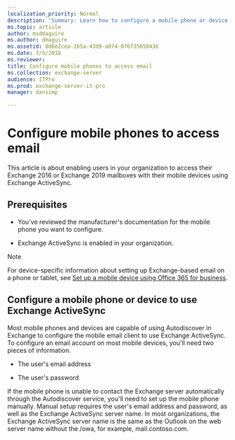 ```yaml
---
localization_priority: Normal
description: 'Summary: Learn how to configure a mobile phone or device to use Exchange ActiveSync.'
ms.topic: article
author: msdmaguire
ms.author: dmaguire
ms.assetid: 8d6e2cea-265a-43d9-a074-076f35658436
ms.date: 7/5/2018
ms.reviewer: 
title: Configure mobile phones to access email
ms.collection: exchange-server
audience: ITPro
ms.prod: exchange-server-it-pro
manager: dansimp

---
```


# Configure mobile phones to access email

This article is about enabling users in your organization to access their Exchange 2016 or Exchange 2019 mailboxes with their mobile devices using Exchange ActiveSync.

## Prerequisites

- You've reviewed the manufacturer's documentation for the mobile phone you want to configure.

- Exchange ActiveSync is enabled in your organization.

> [!NOTE]
> For device-specific information about setting up Exchange-based email on a phone or tablet, see [Set up a mobile device using Office 365 for business](https://support.office.com/article/7dabb6cb-0046-40b6-81fe-767e0b1f014f).

## Configure a mobile phone or device to use Exchange ActiveSync

Most mobile phones and devices are capable of using Autodiscover in Exchange to configure the mobile email client to use Exchange ActiveSync. To configure an email account on most mobile devices, you'll need two pieces of information.

- The user's email address

- The user's password

If the mobile phone is unable to contact the Exchange server automatically through the Autodiscover service, you'll need to set up the mobile phone manually. Manual setup requires the user's email address and password, as well as the Exchange ActiveSync server name. In most organizations, the Exchange ActiveSync server name is the same as the Outlook on the web server name without the /owa, for example, mail.contoso.com.



